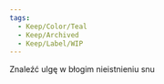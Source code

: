```yaml
---
tags:
  - Keep/Color/Teal
  - Keep/Archived
  - Keep/Label/WIP
---
```


Znaleźć ulgę w błogim nieistnieniu snu